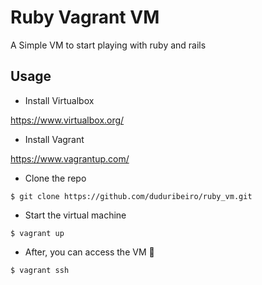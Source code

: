 # Ruby Vagrant VM
A Simple VM to start playing with ruby and rails

## Usage
- Install Virtualbox

https://www.virtualbox.org/

- Install Vagrant

https://www.vagrantup.com/

- Clone the repo

```
$ git clone https://github.com/duduribeiro/ruby_vm.git
```

- Start the virtual machine

```
$ vagrant up
```

- After, you can access the VM :beers:

```
$ vagrant ssh
```
